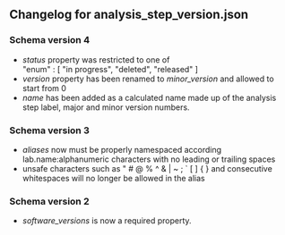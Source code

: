 ## Changelog for analysis_step_version.json

### Schema version 4

* *status* property was restricted to one of  
    "enum" : [
        "in progress",
        "deleted",
        "released"
    ]
* *version* property has been renamed to *minor_version* and allowed to start from 0
* *name* has been added as a calculated name made up of the analysis step label, major and minor version numbers.


### Schema version 3

* *aliases* now must be properly namespaced according lab.name:alphanumeric characters with no leading or trailing spaces
* unsafe characters such as " # @ % ^ & | ~ ; ` [ ] { } and consecutive whitespaces will no longer be allowed in the alias

### Schema version 2

* *software_versions* is now a required property.

